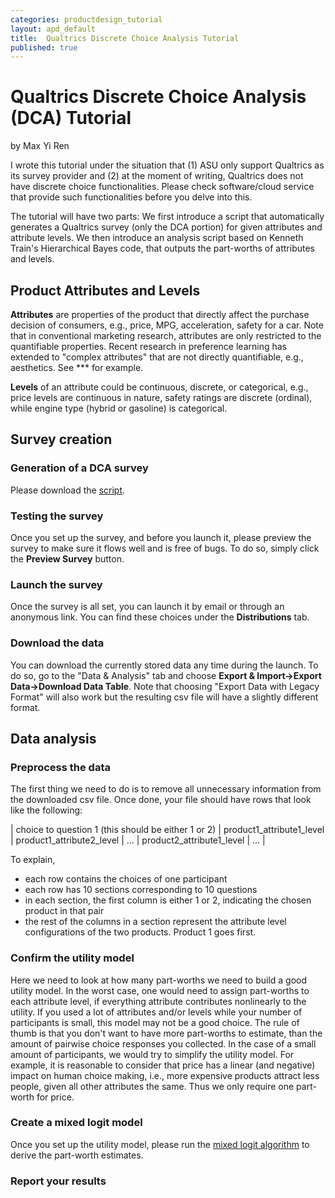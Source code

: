 ```yaml
---
categories: productdesign_tutorial
layout: apd_default
title:  Qualtrics Discrete Choice Analysis Tutorial
published: true
---
```

# Qualtrics Discrete Choice Analysis (DCA) Tutorial
by Max Yi Ren

I wrote this tutorial under the situation that (1) ASU only support Qualtrics as its survey provider 
and (2) at the moment of writing, Qualtrics does not have discrete choice functionalities. Please
check software/cloud service that provide such functionalities before you delve into this.

The tutorial will have two parts: We first introduce a script that automatically generates
a Qualtrics survey (only the DCA portion) for given attributes and attribute levels. We then
introduce an analysis script based on Kenneth Train's Hierarchical Bayes code, that outputs
the part-worths of attributes and levels.
 
## Product Attributes and Levels
**Attributes** are properties of the product that directly affect the purchase decision of consumers, 
e.g., price, MPG, acceleration, safety for a car. Note that in conventional marketing research, attributes
are only restricted to the quantifiable properties. Recent research in preference learning
has extended to "complex attributes" that are not directly quantifiable, e.g., aesthetics. See *** for example.

**Levels** of an attribute could be continuous, discrete, or categorical, e.g., price levels are 
continuous in nature, safety ratings are discrete (ordinal), while engine type (hybrid or gasoline)
is categorical.

## Survey creation
### Generation of a DCA survey
Please download the [script][1]. 

### Testing the survey
Once you set up the survey, and before you launch it, please preview the survey to make sure it 
flows well and is free of bugs. To do so, simply click the **Preview Survey** button. 

### Launch the survey
Once the survey is all set, you can launch it by email or through an anonymous link. You can find 
these choices under the **Distributions** tab.

### Download the data
You can download the currently stored data any time during the launch. To do so, go to the "Data & Analysis"
tab and choose **Export & Import->Export Data->Download Data Table**. Note that choosing "Export Data with Legacy Format"
will also work but the resulting csv file will have a slightly different format.

## Data analysis

### Preprocess the data
The first thing we need to do is to remove all unnecessary information from the downloaded csv file. 
Once done, your file should have rows that look like the following:

| choice to question 1 (this should be either 1 or 2) | product1_attribute1_level | product1_attribute2_level | ... | product2_attribute1_level | ... |

To explain, 

* each row contains the choices of one participant
* each row has 10 sections corresponding to 10 questions
* in each section, the first column is either 1 or 2, indicating the chosen product in that pair
* the rest of the columns in a section represent the attribute level configurations of the two products. Product 1 goes first.

### Confirm the utility model
Here we need to look at how many part-worths we need to build a good utility model. In the worst case,
one would need to assign part-worths to each attribute level, if everything attribute contributes nonlinearly
to the utility. If you used a lot of attributes and/or levels while your number of participants is small, this
model may not be a good choice. The rule of thumb is that you don't want to have more part-worths to estimate,
than the amount of pairwise choice responses you collected. In the case of a small amount of participants,
we would try to simplify the utility model. For example, it is reasonable to consider that price has a linear (and negative)
impact on human choice making, i.e., more expensive products attract less people, given all other attributes the same.
Thus we only require one part-worth for price.

### Create a mixed logit model
Once you set up the utility model, please run the [mixed logit algorithm][2] to derive the part-worth estimates.

### Report your results


[1]: /
[2]: /